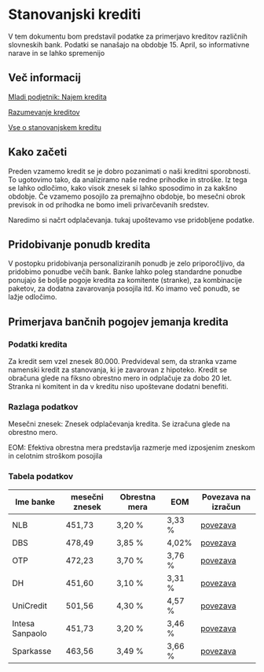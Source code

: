 # Stanovanjski krediti

V tem dokumentu bom predstavil podatke za primerjavo kreditov različnih slovneskih bank. Podatki se nanašajo na obdobje 15. April, so informativne narave in se lahko spremenijo

## Več informacij

[Mladi podjetnik: Najem kredita](https://mladipodjetnik.si/novice-in-dogodki/novice/najem-stanovanjskega-kredita)

[Razumevanje kreditov](https://cekin.si/finance/krediti/razumevanje-kreditov-kaj-morate-vedeti-preden-se-odlocite-za-kredit.html)

[Vse o stanovanjskem kreditu](https://www.zurnal24.si/uporabno/pot-do-vasih-kvadratov-srece-je-lahko-prijetna-329296)

## Kako začeti

Preden vzamemo kredit se je dobro pozanimati o naši kreditni sporobnosti. To ugotovimo tako, da analiziramo naše redne prihodke in stroške. Iz tega se lahko odločimo, kako visok znesek si lahko sposodimo in za kakšno obdobje. Če vzamemo posojilo za premajhno obdobje, bo mesečni obrok previsok in od prihodka ne bomo imeli privarčevanih sredstev. 

Naredimo si načrt odplačevanja. tukaj upoštevamo vse pridobljene podatke.

## Pridobivanje ponudb kredita

V postopku pridobivanja personaliziranih ponudb je zelo priporočljivo, da pridobimo ponudbe večih bank. Banke lahko poleg standardne ponudbe ponujajo še boljše pogoje kredita za komitente (stranke), za kombinacije paketov, za dodatna zavarovanja posojila itd. Ko imamo več ponudb, se lažje odločimo. 


## Primerjava bančnih pogojev jemanja kredita

### Podatki kredita

Za kredit sem vzel znesek 80.000. Predvideval sem, da stranka vzame namenski kredit za stanovanja, ki je zavarovan z hipoteko. Kredit se obračuna glede na fiksno obrestno mero in odplačuje za dobo 20 let. Stranka ni komitent in da v kreditu niso upoštevane dodatni benefiti. 

### Razlaga podatkov

Mesečni znesek: Znesek odplačevanja kredita. Se izračuna glede na obrestno mero.

EOM: Efektiva obrestna mera predstavlja razmerje med izposjenim zneskom in celotnim stroškom posojila



### Tabela podatkov

|Ime banke|mesečni znesek|Obrestna mera|EOM|Povezava na izračun
|----|---|---|---|---|
|NLB| 451,73 |3,20 %|3,33 %|[povezava](https://www.dbs.si/krediti)
|DBS|478,49|3,85 %|4,02%|[povezava](https://www.dbs.si/krediti/izracun-za-stanovanjski-kredit)
|OTP|472,23|3,70 %|3,76 %|[povezava](https://www.otpbanka.si/stanovanjski-krediti)
|DH|451,60|3,10 %|3,31 %|[povezava](https://www.dh.si/krediti/stanovanjski-kredit/#informativni-izracun)
|UniCredit|501,56|4,30 %|4,57 %|[povezava](https://krediti.unicreditbank.si/izracun-stanovanjski-kredit#/)
|Intesa Sanpaolo|451,73|3,20 %|3,46 %|[povezava](https://www.intesasanpaolobank.si/prebivalstvo/krediti-limit-lizing/stanovanjski-kredit.html#naredi-izracun)
|Sparkasse|463,56|3,49 %|3,66 %|[povezava](https://www.sparkasse.si/sl/prebivalstvo/orodja/kalkulatorji/izracun-kredita?creditType=2)